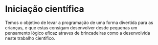 # Iniciação científica

Temos o objetivo de levar a programação de uma forma divertida para as crianças, e que estas consigam desenvolver desde pequenas um pensamento lógico eficaz atraves de brincadeiras como a desenvolvida neste trabalho científico.
